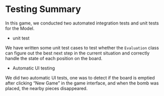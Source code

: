 # Testing Summary
In this game, we conducted two automated integration tests and unit tests for the Model.
- unit test

We have written some unit test cases to test whether the `Evaluation` class can figure out the best next step in the current situation and correctly handle the state of each position on the board.
- Automatic UI testing

We did two automatic UI tests, one was to detect if the board is emptied after clicking “New Game” in the game interface, and when the bomb was placed, the nearby pieces disappeared.



